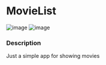 # MovieList

![image](https://pp.userapi.com/c845522/v845522361/20f0c0/bztD6t7VKzM.jpg)
![image](https://pp.userapi.com/c845522/v845522361/20f0c7/G79hd8w4Sac.jpg)

### Description
Just a simple app for showing movies

